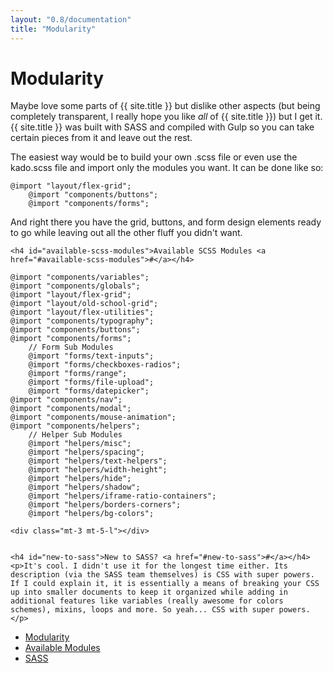 ```yaml
---
layout: "0.8/documentation"
title: "Modularity"
---
```

<div class="col s12 l8 xl9">
    <h1 id="modularity">Modularity</h1>
    <p>Maybe love some parts of {{ site.title }} but dislike other aspects (but being completely transparent, I really hope you like <em>all</em> of {{ site.title }}) but I get it. {{ site.title }} was built with SASS and compiled with Gulp so you can take certain pieces from it and leave out the rest.</p>
    <p>The easiest way would be to build your own <span class="highlight">.scss</span> file or even use the <span class="highlight">kado.scss</span> file and import only the modules you want. It can be done like so:</p>
    <pre><code class="language-scss">@import "layout/flex-grid";
    @import "components/buttons";
    @import "components/forms";</code></pre>
    <p>And right there you have the grid, buttons, and form design elements ready to go while leaving out all the other fluff you didn't want.</p>
    <div class="mt-3 mt-5-l"></div>


    <h4 id="available-scss-modules">Available SCSS Modules <a href="#available-scss-modules">#</a></h4>
<pre><code class="language-scss">@import "components/variables";
@import "components/globals";
@import "layout/flex-grid";
@import "layout/old-school-grid";
@import "layout/flex-utilities";
@import "components/typography";
@import "components/buttons";
@import "components/forms";
    // Form Sub Modules
    @import "forms/text-inputs";
    @import "forms/checkboxes-radios";
    @import "forms/range";
    @import "forms/file-upload";
    @import "forms/datepicker";
@import "components/nav";
@import "components/modal";
@import "components/mouse-animation";
@import "components/helpers";
    // Helper Sub Modules
    @import "helpers/misc";
    @import "helpers/spacing";
    @import "helpers/text-helpers";
    @import "helpers/width-height";
    @import "helpers/hide";
    @import "helpers/shadow";
    @import "helpers/iframe-ratio-containers";
    @import "helpers/borders-corners";
    @import "helpers/bg-colors";</code></pre>
    <div class="mt-3 mt-5-l"></div>


    <h4 id="new-to-sass">New to SASS? <a href="#new-to-sass">#</a></h4>
    <p>It's cool. I didn't use it for the longest time either. Its description (via the SASS team themselves) is CSS with super powers. If I could explain it, it is essentially a means of breaking your CSS up into smaller documents to keep it organized while adding in additional features like variables (really awesome for colors schemes), mixins, loops and more. So yeah... CSS with super powers.</p>
</div>
<div class="col s12 l4 xl3 hide-m-down" id="side-nav">
    <ul class="sub-nav">
        <li><a href="#modularity">Modularity</a></li>
        <li><a href="#available-scss-modules">Available Modules</a></li>
        <li><a href="#new-to-sass">SASS</a></li>
    </ul>
</div>
